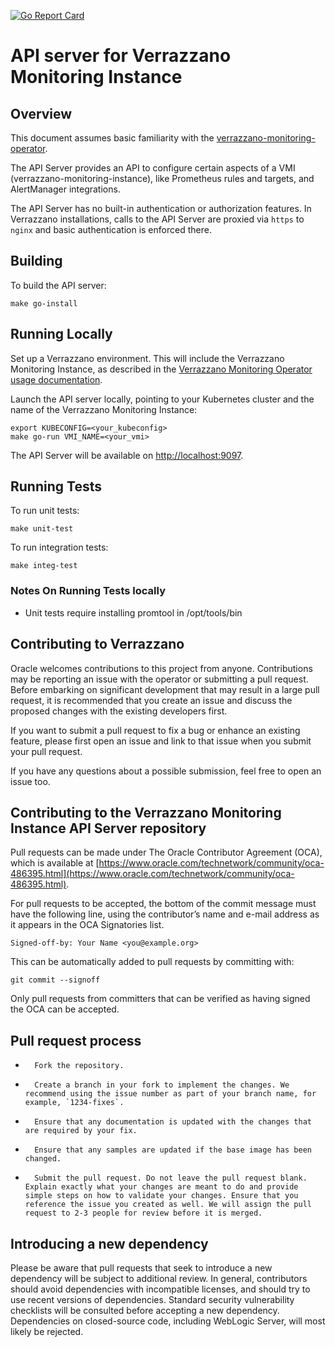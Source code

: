 [![Go Report Card](https://goreportcard.com/badge/github.com/verrazzano/verrazzano-monitoring-instance-api)](https://goreportcard.com/report/github.com/verrazzano/verrazzano-monitoring-instance-api)

# API server for Verrazzano Monitoring Instance

## Overview

This document assumes basic familiarity with the
[verrazzano-monitoring-operator](https://github.com/verrazzano/verrazzano-monitoring-operator).

The API Server provides an API to configure certain aspects of a VMI (verrazzano-monitoring-instance), like Prometheus
rules and targets, and AlertManager integrations.

The API Server has no built-in authentication or authorization features.  In Verrazzano installations, calls to the
API Server are proxied via `https` to `nginx` and basic authentication is enforced there.

## Building

To build the API server:

```
make go-install
```

## Running Locally

Set up a Verrazzano environment.  This will include the Verrazzano Monitoring Instance, as described
in the [Verrazzano Monitoring Operator usage documentation](https://github.com/verrazzano/verrazzano-monitoring-operator/blob/master/docs/usage.md).

Launch the API server locally, pointing to your Kubernetes cluster and the name of the Verrazzano Monitoring Instance:

```
export KUBECONFIG=<your_kubeconfig>
make go-run VMI_NAME=<your_vmi>
```

The API Server will be available on [http://localhost:9097](http://localhost:9097).

## Running Tests

To run unit tests:

```
make unit-test
```

To run integration tests:

```
make integ-test
```

### Notes On Running Tests locally
* Unit tests require installing promtool in /opt/tools/bin  
   
## Contributing to Verrazzano

Oracle welcomes contributions to this project from anyone.  Contributions may be reporting an issue with the operator or submitting a pull request.  Before embarking on significant development that may result in a large pull request, it is recommended that you create an issue and discuss the proposed changes with the existing developers first.

If you want to submit a pull request to fix a bug or enhance an existing feature, please first open an issue and link to that issue when you submit your pull request.

If you have any questions about a possible submission, feel free to open an issue too.

## Contributing to the Verrazzano Monitoring Instance API Server repository

Pull requests can be made under The Oracle Contributor Agreement (OCA), which is available at [https://www.oracle.com/technetwork/community/oca-486395.html](https://www.oracle.com/technetwork/community/oca-486395.html).

For pull requests to be accepted, the bottom of the commit message must have the following line, using the contributor’s name and e-mail address as it appears in the OCA Signatories list.

```
Signed-off-by: Your Name <you@example.org>
```

This can be automatically added to pull requests by committing with:

```
git commit --signoff
```

Only pull requests from committers that can be verified as having signed the OCA can be accepted.

## Pull request process

*       Fork the repository.
*       Create a branch in your fork to implement the changes. We recommend using the issue number as part of your branch name, for example, `1234-fixes`.
*       Ensure that any documentation is updated with the changes that are required by your fix.
*       Ensure that any samples are updated if the base image has been changed.
*       Submit the pull request. Do not leave the pull request blank. Explain exactly what your changes are meant to do and provide simple steps on how to validate your changes. Ensure that you reference the issue you created as well. We will assign the pull request to 2-3 people for review before it is merged.

## Introducing a new dependency

Please be aware that pull requests that seek to introduce a new dependency will be subject to additional review.  In general, contributors should avoid dependencies with incompatible licenses, and should try to use recent versions of dependencies.  Standard security vulnerability checklists will be consulted before accepting a new dependency.  Dependencies on closed-source code, including WebLogic Server, will most likely be rejected.
